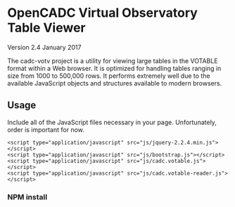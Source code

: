 # OpenCADC Virtual Observatory Table Viewer

Version 2.4
January 2017

The cadc-votv project is a utility for viewing large tables in the VOTABLE format within a 
Web browser. It is optimized for handling tables ranging in size from 1000 
to 500,000 rows.  It performs extremely well due to the available JavaScript
objects and structures available to modern browsers.

## Usage

Include all of the JavaScript files necessary in your page.  Unfortunately, order is important for now.

```
<script type="application/javascript" src="js/jquery-2.2.4.min.js"></script>
<script type="application/javascript" src="js/bootstrap.js"></script>
<script type="application/javascript" src="js/cadc.votable.js"></script>
<script type="application/javascript" src="js/cadc.votable-reader.js"></script>
```

### NPM install

